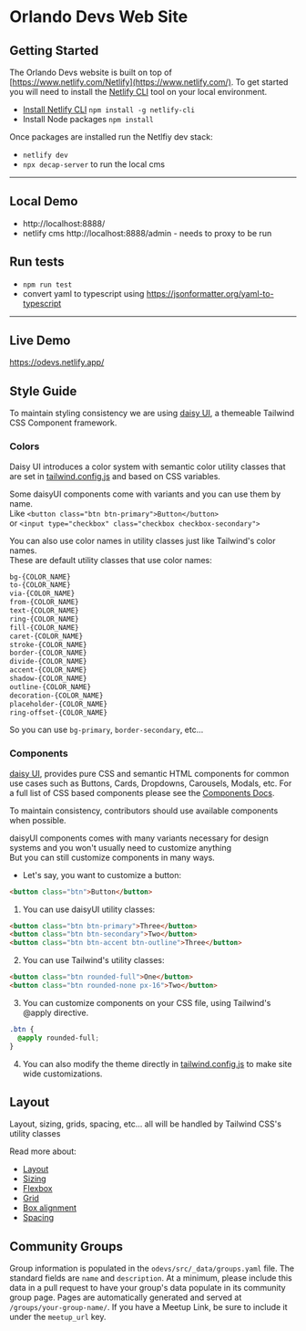 # Orlando Devs Web Site
## Getting Started

The Orlando Devs website is built on top of [https://www.netlify.com/Netlify](https://www.netlify.com/). To get started you will need to install the [Netlify CLI](https://www.netlify.com/products/cli) tool on your local environment.

* [Install Netlify CLI](https://www.netlify.com/products/cli/#install) `npm install -g netlify-cli`
* Install Node packages `npm install`

Once packages are installed run the Netlfiy dev stack:

* `netlify dev`
* `npx decap-server` to run the local cms

---
## Local Demo
* http://localhost:8888/
* netlify cms http://localhost:8888/admin - needs to proxy to be run

## Run tests

* `npm run test`
* convert yaml to typescript using https://jsonformatter.org/yaml-to-typescript
---
## Live Demo

https://odevs.netlify.app/

## Style Guide

To maintain styling consistency we are using [daisy UI](https://daisyui.com/), a themeable Tailwind CSS Component framework. 

### Colors

Daisy UI introduces a color system with semantic color utility classes that are set in [tailwind.config.js](tailwind.config.js) and based on CSS variables.

Some daisyUI components come with variants and you can use them by name.  
Like `<button class="btn btn-primary">Button</button>`  
or `<input type="checkbox" class="checkbox checkbox-secondary">`

You can also use color names in utility classes just like Tailwind's color names.  
These are default utility classes that use color names:

```css
bg-{COLOR_NAME}
to-{COLOR_NAME}
via-{COLOR_NAME}
from-{COLOR_NAME}
text-{COLOR_NAME}
ring-{COLOR_NAME}
fill-{COLOR_NAME}
caret-{COLOR_NAME}
stroke-{COLOR_NAME}
border-{COLOR_NAME}
divide-{COLOR_NAME}
accent-{COLOR_NAME}
shadow-{COLOR_NAME}
outline-{COLOR_NAME}
decoration-{COLOR_NAME}
placeholder-{COLOR_NAME}
ring-offset-{COLOR_NAME}
```

So you can use `bg-primary`, `border-secondary`, etc...

### Components

[daisy UI](https://daisyui.com), provides pure CSS and semantic HTML components for common use cases such as Buttons, Cards, Dropdowns, Carousels, Modals, etc. For a full list of CSS based components please see the [Components Docs](https://daisyui.com/components/).

To maintain consistency, contributors should use available components when possible. 

daisyUI components comes with many variants necessary for design systems and you won't usually need to customize anything  
But you can still customize components in many ways.

- Let's say, you want to customize a button:

```html
<button class="btn">Button</button>
```

1. You can use daisyUI utility classes:

```html
<button class="btn btn-primary">Three</button>
<button class="btn btn-secondary">Two</button>
<button class="btn btn-accent btn-outline">Three</button>
```

2. You can use Tailwind's utility classes:

```html
<button class="btn rounded-full">One</button>
<button class="btn rounded-none px-16">Two</button>
```

3. You can customize components on your CSS file, using Tailwind's @apply directive.

```css
.btn {
  @apply rounded-full;
}
```

4. You can also modify the theme directly in [tailwind.config.js](tailwind.config.js) to make site wide customizations.

## Layout

Layout, sizing, grids, spacing, etc... all will be handled by Tailwind CSS's utility classes

Read more about:

- [Layout](https://tailwindcss.com/docs/container)
- [Sizing](https://tailwindcss.com/docs/width)
- [Flexbox](https://tailwindcss.com/docs/flex)
- [Grid](https://tailwindcss.com/docs/grid-template-columns)
- [Box alignment](https://tailwindcss.com/docs/justify-content)
- [Spacing](https://tailwindcss.com/docs/padding)

## Community Groups

Group information is populated in the `odevs/src/_data/groups.yaml` file. The standard fields are `name` and `description`. At a minimum, please include this data in a pull request to have your group's data populate in its community group page. Pages are automatically generated and served at `/groups/your-group-name/`. If you have a Meetup Link, be sure to include it under the `meetup_url` key. 